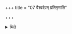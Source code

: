 +++
title = "07 वैश्वदेवम् प्रतिगृणाति"

+++

<details><summary>थिते</summary>

वैश्वदेवं प्रतिगृणाति ७
</details>

